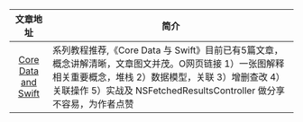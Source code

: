 


|   文章地址 |    简介  |
|:-----:|---|
|[Core Data and Swift](http://code.tutsplus.com/series/core-data-and-swift--cms-907)|系列教程推荐,《Core Data 与 Swift》目前已有5篇文章，概念讲解清晰，文章图文并茂。O网页链接 1）一张图解释相关重要概念，堆栈 2）数据模型，关联 3）增删查改 4）关联操作 5）实战及 NSFetchedResultsController 做分享不容易，为作者点赞|